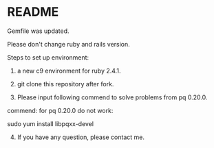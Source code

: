 # README

Gemfile was updated.

Please don't change ruby and rails version.

Steps to set up environment:

1. a new c9 environment for ruby 2.4.1.

2. git clone this repository after fork.

3. Please input following commend to solve problems from pq 0.20.0. 

commend:
for pq 0.20.0 do not work:

sudo yum install libpqxx-devel

4. If you have any question, please contact me.
